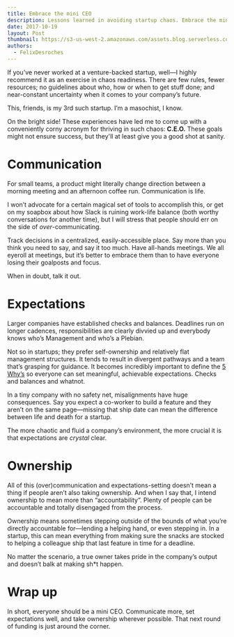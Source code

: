 ```yaml
---
title: Embrace the mini CEO
description: Lessons learned in avoiding startup chaos. Embrace the mini CEO.
date: 2017-10-19
layout: Post
thumbnail: https://s3-us-west-2.amazonaws.com/assets.blog.serverless.com/dane-deaner-334260.jpg
authors:
  - FelixDesroches
---
```


If you’ve never worked at a venture-backed startup, well—I highly recommend it as an exercise in chaos readiness. There are few rules, fewer resources; no guidelines about who, how or when to get stuff done; and near-constant uncertainty when it comes to your company’s future. 

This, friends, is my 3rd such startup. I’m a masochist, I know.

On the bright side! These experiences have led me to come up with a conveniently corny acronym for thriving in such chaos: **C.E.O.** These goals might not ensure success, but they'll at least give you a good shot at sanity. 

# Communication

For small teams, a product might literally change direction between a morning meeting and an afternoon coffee run. Communication is life.

I won’t advocate for a certain magical set of tools to accomplish this, or get on my soapbox about how Slack is ruining work-life balance (both worthy conversations for another time), but I will stress that people should err on the side of *over*-communicating.

Track decisions in a centralized, easily-accessible place. Say more than you think you need to say, and say it too much. Have all-hands meetings. We all eyeroll at meetings, but it’s better to embrace them than to have everyone losing their goalposts and focus.

When in doubt, talk it out.

# Expectations

Larger companies have established checks and balances. Deadlines run on longer cadences, responsibilities are clearly divvied up and everybody knows who’s Management and who’s a Plebian.

Not so in startups; they prefer self-ownership and relatively flat management structures. It tends to result in divergent pathways and a team that’s grasping for guidance. It becomes incredibly important to define the [5 Why’s](https://www.mindtools.com/pages/article/newTMC_5W.htm) so everyone can set meaningful, achievable expectations. Checks and balances and whatnot.

In a tiny company with no safety net, misalignments have huge consequences. Say you expect a co-worker to build a feature and they aren’t on the same page—missing that ship date can mean the difference between life and death for a startup.

The more chaotic and fluid a company’s environment, the more crucial it is that expectations are *crystal* clear.

# Ownership

All of this (over)communication and expectations-setting doesn’t mean a thing if people aren’t also taking ownership. And when I say that, I intend ownership to mean more than “accountability”. Plenty of people can be accountable and totally disengaged from the process.

Ownership means sometimes stepping outside of the bounds of what you’re directly accountable for—lending a helping hand, or even stepping in. In a startup, this can mean everything from making sure the snacks are stocked to helping a colleague ship that last feature in time for a deadline.

No matter the scenario, a true owner takes pride in the company’s output and doesn’t balk at making sh*t happen.

# Wrap up

In short, everyone should be a mini CEO. Communicate more, set expectations well, and take ownership wherever possible. That next round of funding is just around the corner.
